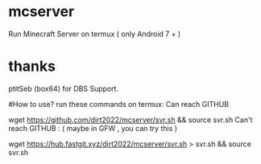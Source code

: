 # mcserver
Run Minecraft Server on termux ( only Android 7 + )



# thanks 
ptitSeb (box64) for DBS Support.

#How to use?
run these commands on termux:
Can reach GITHUB


wget https://github.com/dirt2022/mcserver/svr.sh && source svr.sh
Can't reach GITHUB : ( maybe in GFW , you can try this )


wget https://hub.fastgit.xyz/dirt2022/mcserver/svr.sh > svr.sh && source svr.sh
